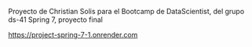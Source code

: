 Proyecto de Christian Solis para el Bootcamp de DataScientist, del grupo ds-41
Spring 7, proyecto final

https://project-spring-7-1.onrender.com
